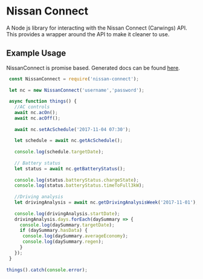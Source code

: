 # Nissan Connect

A Node js library for interacting with the Nissan Connect (Carwings) API. This provides a wrapper around the API to make it cleaner to use.

## Example Usage
NissanConnect is promise based. Generated docs can be found [here](https://github.com/beejjacobs/nissan-connect/tree/master/docs#NissanConnect).
```javascript
 const NissanConnect = require('nissan-connect');
 
 let nc = new NissanConnect('username','password');
 
 async function things() {
   //AC controls
   await nc.acOn();
   await nc.acOff();
   
   await nc.setAcSchedule('2017-11-04 07:30');
   
   let schedule = await nc.getAcSchedule();
   
   console.log(schedule.targetDate);
   
   // Battery status
   let status = await nc.getBatteryStatus();
   
   console.log(status.batteryStatus.chargeState);
   console.log(status.batteryStatus.timeToFull3kW);
   
   //Driving analysis
   let drivingAnalysis = await nc.getDrivingAnalysisWeek('2017-11-01');
   
   console.log(drivingAnalysis.startDate);
   drivingAnalysis.days.forEach(daySummary => {
     console.log(daySummary.targetDate);
     if (daySummary.hasData) {
      console.log(daySummary.averageEconomy);
      console.log(daySummary.regen);
     }
   });
 }
 
things().catch(console.error);
```  
